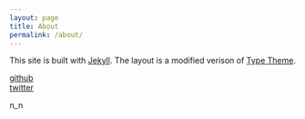 ```yaml
---
layout: page
title: About
permalink: /about/
---
```


This site is built with [Jekyll](http://jekyllrb.com/). The layout is a modified verison of [Type Theme](http://rohanchandra.github.io/project/type/).


[github](https://www.github.com/garrisonj)  
[twitter](https://www.twitter.com/garrisonlj)







n_n
